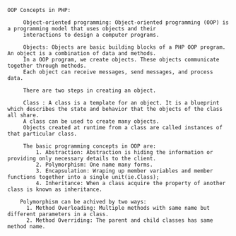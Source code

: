     OOP Concepts in PHP:
  
         Object-oriented programming: Object-oriented programming (OOP) is a programming model that uses objects and their 
         interactions to design a computer programs.
     
         Objects: Objects are basic building blocks of a PHP OOP program. An object is a combination of data and methods. 
         In a OOP program, we create objects. These objects communicate together through methods. 
         Each object can receive messages, send messages, and process data.
     
         There are two steps in creating an object.
         
         Class : A class is a template for an object. It is a blueprint which describes the state and behavior that the objects of the class all share. 
         A class can be used to create many objects. 
         Objects created at runtime from a class are called instances of that particular class. 
         
         The basic programming concepts in OOP are:
             1. Abstraction: Abstraction is hiding the information or providing only necessary details to the client.
             2. Polymorphism: One name many forms.
             3. Encapsulation: Wraping up member variables and member functions together into a single unit(ie.Class);
             4. Inheritance: When a class acquire the property of another class is known as inheritance.
     
        Polymorphism can be achived by two ways:
          1. Method Overloading: Multiple methods with same name but different parameters in a class.
          2. Method Overriding: The parent and child classes has same method name.
